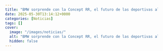 ```yaml
---
title: "BMW sorprende con la Concept RR, el futuro de las deportivas alemanas"
date: 2025-05-30T13:14:12+0000
categories: [Noticias]
tags: []
cover:
  image: "/images/noticias/"
  alt: "BMW sorprende con la Concept RR, el futuro de las deportivas alemanas"
  hidden: false
---
```



